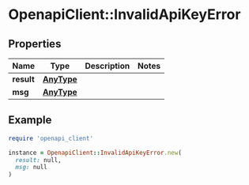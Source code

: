# OpenapiClient::InvalidApiKeyError

## Properties

| Name | Type | Description | Notes |
| ---- | ---- | ----------- | ----- |
| **result** | [**AnyType**](.md) |  |  |
| **msg** | [**AnyType**](.md) |  |  |

## Example

```ruby
require 'openapi_client'

instance = OpenapiClient::InvalidApiKeyError.new(
  result: null,
  msg: null
)
```


